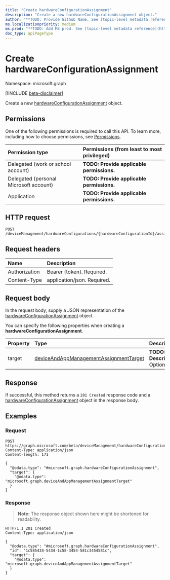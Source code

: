 ```yaml
---
title: "Create hardwareConfigurationAssignment"
description: "Create a new hardwareConfigurationAssignment object."
author: "**TODO: Provide Github Name. See [topic-level metadata reference](https://msgo.azurewebsites.net/add/document/guidelines/metadata.html#topic-level-metadata)**"
ms.localizationpriority: medium
ms.prod: "**TODO: Add MS prod. See [topic-level metadata reference](https://msgo.azurewebsites.net/add/document/guidelines/metadata.html#topic-level-metadata)**"
doc_type: apiPageType
---
```


# Create hardwareConfigurationAssignment
Namespace: microsoft.graph

[!INCLUDE [beta-disclaimer](../../includes/beta-disclaimer.md)]

Create a new [hardwareConfigurationAssignment](../resources/intune-hardwareconfigurationassignment.md) object.

## Permissions
One of the following permissions is required to call this API. To learn more, including how to choose permissions, see [Permissions](/graph/permissions-reference).

|Permission type|Permissions (from least to most privileged)|
|:---|:---|
|Delegated (work or school account)|**TODO: Provide applicable permissions.**|
|Delegated (personal Microsoft account)|**TODO: Provide applicable permissions.**|
|Application|**TODO: Provide applicable permissions.**|

## HTTP request

<!-- {
  "blockType": "ignored"
}
-->
``` http
POST /deviceManagement/hardwareConfigurations/{hardwareConfigurationId}/assignments
```

## Request headers
|Name|Description|
|:---|:---|
|Authorization|Bearer {token}. Required.|
|Content-Type|application/json. Required.|

## Request body
In the request body, supply a JSON representation of the [hardwareConfigurationAssignment](../resources/intune-hardwareconfigurationassignment.md) object.

You can specify the following properties when creating a **hardwareConfigurationAssignment**.

|Property|Type|Description|
|:---|:---|:---|
|target|[deviceAndAppManagementAssignmentTarget](../resources/intune-deviceandappmanagementassignmenttarget.md)|**TODO: Add Description** Optional.|



## Response

If successful, this method returns a `201 Created` response code and a [hardwareConfigurationAssignment](../resources/intune-hardwareconfigurationassignment.md) object in the response body.

## Examples

### Request
<!-- {
  "blockType": "request",
  "name": "create_hardwareconfigurationassignment_from_"
}
-->
``` http
POST https://graph.microsoft.com/beta/deviceManagement/hardwareConfigurations/{hardwareConfigurationId}/assignments
Content-Type: application/json
Content-length: 171

{
  "@odata.type": "#microsoft.graph.hardwareConfigurationAssignment",
  "target": {
    "@odata.type": "microsoft.graph.deviceAndAppManagementAssignmentTarget"
  }
}
```


### Response
>**Note:** The response object shown here might be shortened for readability.
<!-- {
  "blockType": "response",
  "truncated": true,
  "@odata.type": "microsoft.graph.hardwareConfigurationAssignment"
}
-->
``` http
HTTP/1.1 201 Created
Content-Type: application/json

{
  "@odata.type": "#microsoft.graph.hardwareConfigurationAssignment",
  "id": "1c585434-5434-1c58-3454-581c3454581c",
  "target": {
    "@odata.type": "microsoft.graph.deviceAndAppManagementAssignmentTarget"
  }
}
```

